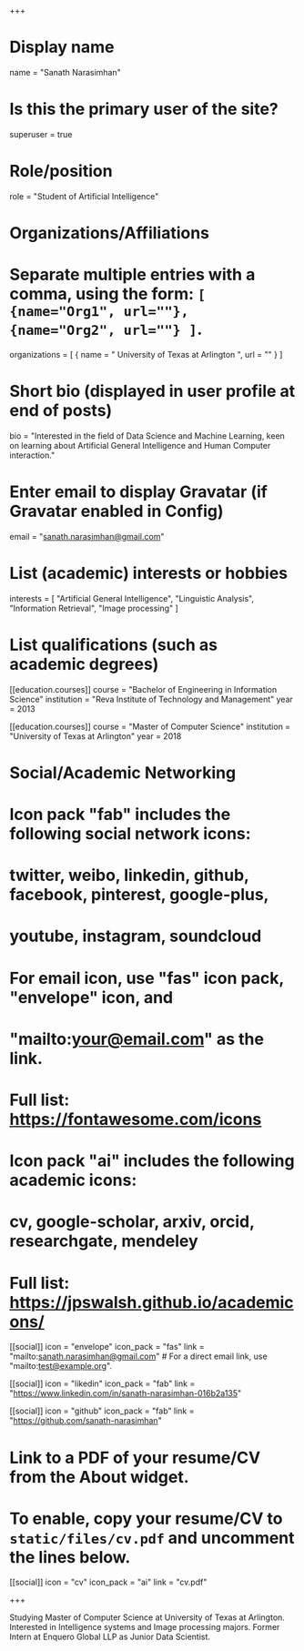 +++
# Display name
name = "Sanath Narasimhan"

# Is this the primary user of the site?
superuser = true

# Role/position
role = "Student of Artificial Intelligence"

# Organizations/Affiliations
#   Separate multiple entries with a comma, using the form: `[ {name="Org1", url=""}, {name="Org2", url=""} ]`.
organizations = [ { name = " University of Texas at Arlington ", url = "" } ]

# Short bio (displayed in user profile at end of posts)
bio = "Interested in the field of Data Science and Machine Learning, keen on learning about Artificial General Intelligence and Human Computer interaction."

# Enter email to display Gravatar (if Gravatar enabled in Config)
email = "sanath.narasimhan@gmail.com"

# List (academic) interests or hobbies
interests = [
  "Artificial General Intelligence",
  "Linguistic Analysis",
  "Information Retrieval",
  "Image processing"
]

# List qualifications (such as academic degrees)
[[education.courses]]
  course = "Bachelor of Engineering in Information Science"
  institution = "Reva Institute of Technology and Management"
  year = 2013

[[education.courses]]
  course = "Master of Computer Science"
  institution = "University of Texas at Arlington"
  year = 2018

# Social/Academic Networking
#
# Icon pack "fab" includes the following social network icons:
#
#   twitter, weibo, linkedin, github, facebook, pinterest, google-plus,
#   youtube, instagram, soundcloud
#
#   For email icon, use "fas" icon pack, "envelope" icon, and
#   "mailto:your@email.com" as the link.
#
#   Full list: https://fontawesome.com/icons
#
# Icon pack "ai" includes the following academic icons:
#
#   cv, google-scholar, arxiv, orcid, researchgate, mendeley
#
#   Full list: https://jpswalsh.github.io/academicons/

[[social]]
  icon = "envelope"
  icon_pack = "fas"
  link = "mailto:sanath.narasimhan@gmail.com"  # For a direct email link, use "mailto:test@example.org".

[[social]]
  icon = "likedin"
  icon_pack = "fab"
  link = "https://www.linkedin.com/in/sanath-narasimhan-016b2a135"
  
[[social]]
  icon = "github"
  icon_pack = "fab"
  link = "https://github.com/sanath-narasimhan"

# Link to a PDF of your resume/CV from the About widget.
# To enable, copy your resume/CV to `static/files/cv.pdf` and uncomment the lines below.
 [[social]]
   icon = "cv"
   icon_pack = "ai"
   link = "cv.pdf"

+++

Studying Master of Computer Science at University of Texas at Arlington. Interested in Intelligence systems and Image processing majors. Former Intern at Enquero Global LLP as Junior Data Scientist. 
